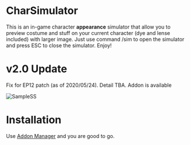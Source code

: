 # CharSimulator
This is an in-game character **appearance** simulator that allow you to preview costume and stuff on your current character (dye and lense included) with larger image. Just use command /sim to open the simulator and press ESC to close the simulator. Enjoy!

# v2.0 Update
Fix for EP12 patch (as of 2020/05/24).
Detail TBA. Addon is available

![SampleSS](https://cloud.githubusercontent.com/assets/13028773/18630836/fd9b4c2a-7e98-11e6-9241-dd790c0c4db8.png)

# Installation
Use [Addon Manager](https://github.com/Excrulon/Tree-of-Savior-Addon-Manager/releases/latest) and you are good to go.
